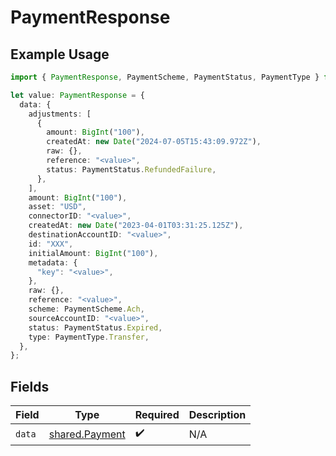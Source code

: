 # PaymentResponse

## Example Usage

```typescript
import { PaymentResponse, PaymentScheme, PaymentStatus, PaymentType } from "@formance/formance-sdk/sdk/models/shared";

let value: PaymentResponse = {
  data: {
    adjustments: [
      {
        amount: BigInt("100"),
        createdAt: new Date("2024-07-05T15:43:09.972Z"),
        raw: {},
        reference: "<value>",
        status: PaymentStatus.RefundedFailure,
      },
    ],
    amount: BigInt("100"),
    asset: "USD",
    connectorID: "<value>",
    createdAt: new Date("2023-04-01T03:31:25.125Z"),
    destinationAccountID: "<value>",
    id: "XXX",
    initialAmount: BigInt("100"),
    metadata: {
      "key": "<value>",
    },
    raw: {},
    reference: "<value>",
    scheme: PaymentScheme.Ach,
    sourceAccountID: "<value>",
    status: PaymentStatus.Expired,
    type: PaymentType.Transfer,
  },
};
```

## Fields

| Field                                                   | Type                                                    | Required                                                | Description                                             |
| ------------------------------------------------------- | ------------------------------------------------------- | ------------------------------------------------------- | ------------------------------------------------------- |
| `data`                                                  | [shared.Payment](../../../sdk/models/shared/payment.md) | :heavy_check_mark:                                      | N/A                                                     |
